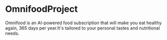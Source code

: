 # OmnifoodProject
 Omnifood is an AI-powered food subscription that will make you eat healthy again, 365 days per year.It's tailored to your personal tastes and nutritional needs.
